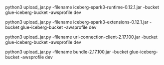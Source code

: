 python3 upload_jar.py -filename iceberg-spark3-runtime-0.12.1.jar -bucket glue-iceberg-bucket -awsprofile dev

python3 upload_jar.py -filename iceberg-spark3-extensions-0.12.1.jar -bucket glue-iceberg-bucket -awsprofile dev

python3 upload_jar.py -filename url-connection-client-2.17.100.jar -bucket glue-iceberg-bucket -awsprofile dev

python3 upload_jar.py -filename bundle-2.17.100.jar -bucket glue-iceberg-bucket -awsprofile dev